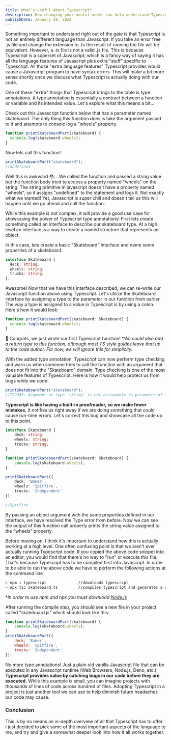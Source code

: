 ```yaml
---
title: What's useful about Typescript?
description: How changing your mental model can help understand Typescript
publishDate: January 29, 2022
---
```


Something important to understand right out of the gate is that Typescript is not an entirely different language than Javascript. If you take an error free .js file and change the extension to .ts the result of running the file will be equivalent. However, a .ts file is not a valid .js file. This is because Typescript is a superset of Javascript; which is a fancy way of saying it has all the language features of Javascript plus extra "stuff" specific to Typescript. All those "extra language features" Typescript provides would cause a Javascript program to have syntax errors. This will make a bit more sense shortly once we discuss what Typescript is actually doing with our code.

One of these "extra" things that Typescript brings to the table is type annotations. A type annotation is essentially a contract between a function or variable and its intended value. Let's explore what this means a bit...

Check out this Javascript function below that has a parameter named skateboard. The only thing this function does is take the argument passed to it and attempts to console log a "wheels" property.

```js
function printSkateboardPart(skateboard) {
  console.log(skateboard.wheels);
}
```

Now lets call this function!

```js
printSkateboardPart("skateboard");
//undefined
```

Well this is awkward 😳... We called the function and passed a string value but the function body tried to access a property named "wheels" on the string. The string primitive in javascript doesn't have a property named "wheels", so it assigns "undefined" to the statement and logs it. Not exactly what we wanted! Yet, Javascript is super chill and doesn't tell us this will happen until we go ahead and call the function.

While this example is not complex, it will provide a good use case for showcasing the power of Typescript type annotations! First lets create something called an interface to describe our skateboard type. At a high level an interface is a way to create a named structure that represents an object.

In this case, lets create a basic "Skateboard" interface and name some properties of a skateboard.

```ts
interface Skateboard {
  deck: string;
  wheels: string;
  trucks: string;
};
```

Awesome! Now that we have this interface described, we can re-write our Javascript function above using Typescript. Let's utilize the Skateboard interface by assigning a type to the parameter in our function from earlier. The way a type is assigned to a value in Typescript is by using a colon. Here's how it would look:

```ts
function printSkateboardPart(skateboard: Skateboard) {
  console.log(skateboard.wheels);
}
```

🥳 Congrats, we just wrote our first Typescript function! *_We could also add a return type to this function, although most TS style guides leave that up to the code author. For now, we will ignore this for simplicity._

With the added type annotation, Typescript can now perform type checking and warn us when someone tries to call the function with an argument that does not fit into the "Skateboard" domain. Type checking is one of the most valuable features of Typescript. Here is how it would help protect us from bugs while we code:

```ts
printSkateboardPart("skateboard");
//TS2345: Argument of type 'string' is not assignable to parameter of type 'Skateboard'.
```

**Typescript is like having a built-in proofreader, so we make fewer mistakes.** It notifies us right away if we are doing something that could cause run-time errors. Let's correct this bug and showcase all the code up to this point.

```ts
interface Skateboard {
    deck: string;
    wheels: string;
    trucks: string;
}

function printSkateboardPart(skateboard: Skateboard) {
    console.log(skateboard.wheels);
}

printSkateboardPart({
    deck: 'Baker',
    wheels: 'Spitfire',
    trucks: 'Independent'
});

//Spitfire
```

By passing an object argument with the same properties defined in our Interface, we have resolved the Type error from before. Now we can see the output of this function call properly prints the string value assigned to the "wheels" property.

Before moving on, I think it's important to understand how this is actually working at a high level. One often confusing point is that we aren't ever actually running Typescript code. If you copied the above code snippet into an editor, you would find that there's no way to "run" or execute this file. That's because Typescript has to be compiled first into Javascript. In order to be able to run the above code we have to perform the following actions at the command line

```sh
> npm i typescript              //downloads typescript
> npx tsc skateboard.ts         //compiles typescript and generates a skateboard.js file
```

*_In order to use npm and npx you must download [Node.js](https://nodejs.org)_

After running the compile step, you should see a new file in your project called "skateboard.js" which should look like this:

```js
function printSkateboardPart(skateboard) {
    console.log(skateboard.wheels);
}
printSkateboardPart({
    deck: 'Baker',
    wheels: 'Spitfire',
    trucks: 'Independent'
});
```

No more type annotations! Just a plain old vanilla Javascript file that can be executed in any Javascript runtime (Web Browsers, Node.js, Deno, etc.) **Typescript provides value by catching bugs in our code before they are executed.** While this example is small, you can imagine projects with thousands of lines of code across hundred of files. Adopting Typescript in a project is just another tool we can use to help diminish future headaches our code may cause.

### Conclusion

This is by no means an in-depth overview of all that Typescript has to offer. I just decided to pick some of the most important aspects of the language to me, and try and give a somewhat deeper look into how it all works together.
